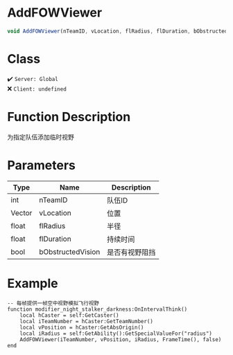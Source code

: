 # AddFOWViewer
```js
void AddFOWViewer(nTeamID, vLocation, flRadius, flDuration, bObstructedVision)
```
# Class
✔️ `Server: Global`  
❌ `Client: undefined`
# Function Description
为指定队伍添加临时视野
#  Parameters
Type|Name|Description
---|---|---
int|nTeamID|队伍ID
Vector|vLocation|位置
float|flRadius|半径
float|flDuration|持续时间
bool|bObstructedVision|是否有视野阻挡
# Example
```
-- 每帧提供一帧空中视野模拟飞行视野
function modifier_night_stalker_darkness:OnIntervalThink()
	local hCaster = self:GetCaster()
	local iTeamNumber = hCaster:GetTeamNumber()
	local vPosition = hCaster:GetAbsOrigin()
	local iRadius = self:GetAbility():GetSpecialValueFor("radius")
	AddFOWViewer(iTeamNumber, vPosition, iRadius, FrameTime(), false)
end
```